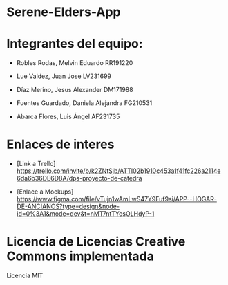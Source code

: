 # Serene-Elders-App

# Integrantes del equipo:
 - Robles Rodas, Melvin Eduardo RR191220
   
 - Lue Valdez, Juan Jose LV231699
   
 - Díaz Merino, Jesus Alexander DM171988
   
 - Fuentes Guardado, Daniela Alejandra FG210531
   
 - Abarca Flores, Luis Ángel AF231735

# Enlaces de interes 
 - [Link a Trello] https://trello.com/invite/b/k2ZNtSjb/ATTI02b1910c453a1f41fc226a2114e6da6b36DE6D8A/dps-proyecto-de-catedra
   
 - [Enlace a Mockups] https://www.figma.com/file/vTujn1wAmLwS47Y9Fuf9si/APP--HOGAR-DE-ANCIANOS?type=design&node-id=0%3A1&mode=dev&t=nMT7ntTYosOLHdyP-1
   

# Licencia de Licencias Creative Commons implementada 
  Licencia MIT
